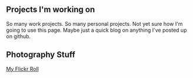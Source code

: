 
## Projects I'm working on
So many work projects. So many personal projects. 
Not yet sure how I'm going to use this page. Maybe just a quick blog on anything I've posted up on github.

## Photography Stuff
[My Flickr Roll](http://flickr.com/mikedaddy)
